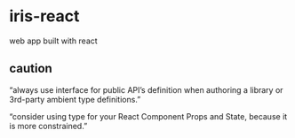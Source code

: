 # iris-react

web app built with react

## caution

“always use interface for public API’s definition when authoring a library or 3rd-party ambient type definitions.”

“consider using type for your React Component Props and State, because it is more constrained.”
